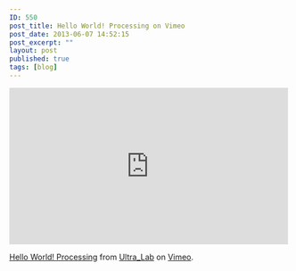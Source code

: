 ```yaml
---
ID: 550
post_title: Hello World! Processing on Vimeo
post_date: 2013-06-07 14:52:15
post_excerpt: ""
layout: post
published: true
tags: [blog]
---
```

<iframe src="http://player.vimeo.com/video/60735314" width="500" height="281" frameborder="0" webkitAllowFullScreen mozallowfullscreen allowFullScreen></iframe> <p><a href="http://vimeo.com/60735314">Hello World! Processing</a> from <a href="http://vimeo.com/ultralab">Ultra_Lab</a> on <a href="http://vimeo.com">Vimeo</a>.</p>

